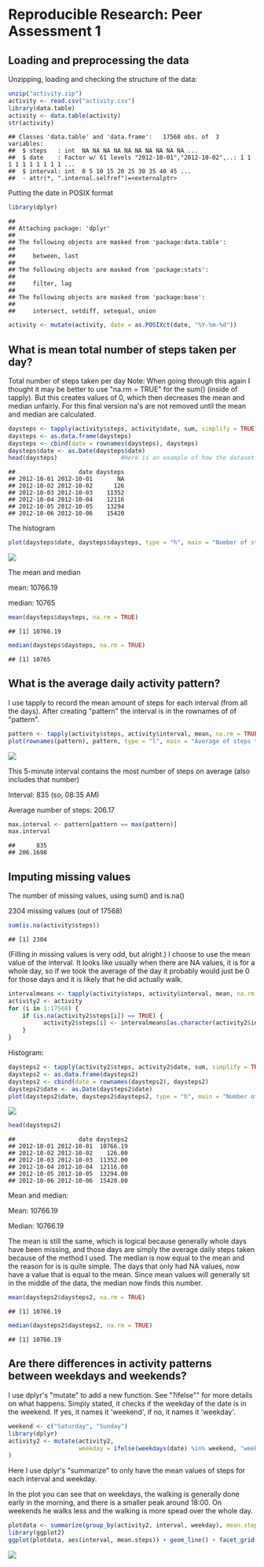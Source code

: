 # Reproducible Research: Peer Assessment 1


## Loading and preprocessing the data

Unzipping, loading and checking the structure of the data:


```r
unzip("activity.zip")
activity <- read.csv("activity.csv")
library(data.table)
activity <- data.table(activity)
str(activity)
```

```
## Classes 'data.table' and 'data.frame':	17568 obs. of  3 variables:
##  $ steps   : int  NA NA NA NA NA NA NA NA NA NA ...
##  $ date    : Factor w/ 61 levels "2012-10-01","2012-10-02",..: 1 1 1 1 1 1 1 1 1 1 ...
##  $ interval: int  0 5 10 15 20 25 30 35 40 45 ...
##  - attr(*, ".internal.selfref")=<externalptr>
```

Putting the date in POSIX format


```r
library(dplyr)
```

```
## 
## Attaching package: 'dplyr'
## 
## The following objects are masked from 'package:data.table':
## 
##     between, last
## 
## The following objects are masked from 'package:stats':
## 
##     filter, lag
## 
## The following objects are masked from 'package:base':
## 
##     intersect, setdiff, setequal, union
```

```r
activity <- mutate(activity, date = as.POSIXct(date, "%Y-%m-%d"))
```


## What is mean total number of steps taken per day?

Total number of steps taken per day
Note: When going through this again I thought it may be better to use "na.rm = TRUE" for the sum() (inside of tapply). But this creates values of 0, which then decreases the mean and median unfairly. For this final version na's are not removed until the mean and median are calculated.


```r
daysteps <- tapply(activity$steps, activity$date, sum, simplify = TRUE)
daysteps <- as.data.frame(daysteps)
daysteps <- cbind(date = rownames(daysteps), daysteps)
daysteps$date <- as.Date(daysteps$date)
head(daysteps)                  #Here is an example of how the dataset looks like
```

```
##                  date daysteps
## 2012-10-01 2012-10-01       NA
## 2012-10-02 2012-10-02      126
## 2012-10-03 2012-10-03    11352
## 2012-10-04 2012-10-04    12116
## 2012-10-05 2012-10-05    13294
## 2012-10-06 2012-10-06    15420
```

The histogram


```r
plot(daysteps$date, daysteps$daysteps, type = "h", main = "Number of steps taken each day in October and November 2012", xlab = "Date", ylab = "Number of steps")
```

![](PA1_template_files/figure-html/unnamed-chunk-4-1.png) 

The mean and median

mean: 10766.19

median: 10765


```r
mean(daysteps$daysteps, na.rm = TRUE)
```

```
## [1] 10766.19
```

```r
median(daysteps$daysteps, na.rm = TRUE)
```

```
## [1] 10765
```

## What is the average daily activity pattern?

I use tapply to record the mean amount of steps for each interval (from all the days). After creating "pattern" the interval is in the rownames of of "pattern".


```r
pattern <- tapply(activity$steps, activity$interval, mean, na.rm = TRUE, simplify = TRUE)
plot(rownames(pattern), pattern, type = "l", main = "Average of steps taken each interval in October and November 2012", xlab = "Interval", ylab = "Average number of steps", yaxp = c(0, 2400, 24))
```

![](PA1_template_files/figure-html/unnamed-chunk-6-1.png) 

This 5-minute interval contains the most number of steps on average (also includes that number)

Interval:                 835 (so, 08:35 AM)

Average number of steps:  206.17


```r
max.interval <- pattern[pattern == max(pattern)]
max.interval
```

```
##      835 
## 206.1698
```

## Imputing missing values

The number of missing values, using sum() and is.na()

2304 missing values (out of 17568)


```r
sum(is.na(activity$steps))
```

```
## [1] 2304
```

(Filling in missing values is very odd, but alright.) I choose to use the mean value of the interval. It looks like usually when there are NA values, it is for a whole day, so if we took the average of the day it probably would just be 0 for those days and it is likely that he did actually walk.


```r
intervalmeans <- tapply(activity$steps, activity$interval, mean, na.rm = TRUE)          #This creates a vector in which the mean for each interval is stored
activity2 <- activity
for (i in 1:17568) {
    if (is.na(activity2$steps[i]) == TRUE) {                                            #Check if the value is NA
          activity2$steps[i] <- intervalmeans[as.character(activity2$interval[i])]      #Set that value to the average of that interval
    }
}
```

Histogram:


```r
daysteps2 <- tapply(activity2$steps, activity2$date, sum, simplify = TRUE)        #These are the same steps as in question 2
daysteps2 <- as.data.frame(daysteps2)
daysteps2 <- cbind(date = rownames(daysteps2), daysteps2)
daysteps2$date <- as.Date(daysteps2$date)
plot(daysteps2$date, daysteps2$daysteps2, type = "h", main = "Number of steps taken each day in October and November 2012", xlab = "Date", ylab = "Number of steps")
```

![](PA1_template_files/figure-html/unnamed-chunk-10-1.png) 

```r
head(daysteps2)
```

```
##                  date daysteps2
## 2012-10-01 2012-10-01  10766.19
## 2012-10-02 2012-10-02    126.00
## 2012-10-03 2012-10-03  11352.00
## 2012-10-04 2012-10-04  12116.00
## 2012-10-05 2012-10-05  13294.00
## 2012-10-06 2012-10-06  15420.00
```

Mean and median:

Mean:     10766.19

Median:   10766.19

The mean is still the same, which is logical because generally whole days have been missing, and those days are simply the average daily steps taken because of the method I used. The median is now equal to the mean and the reason for is is quite simple. The days that only had NA values, now have a value that is equal to the mean. Since mean values will generally sit in the middle of the data, the median now finds this number.


```r
mean(daysteps2$daysteps2, na.rm = TRUE)
```

```
## [1] 10766.19
```

```r
median(daysteps2$daysteps2, na.rm = TRUE)
```

```
## [1] 10766.19
```

## Are there differences in activity patterns between weekdays and weekends?

I use dplyr's "mutate" to add a new function. See "?ifelse"" for more details on what happens. Simply stated, it checks if the weekday of the date is in the weekend. If yes, it names it 'weekend', if no, it names it 'weekday'.


```r
weekend <- c("Saturday", "Sunday")
library(dplyr)
activity2 <- mutate(activity2, 
                    weekday = ifelse(weekdays(date) %in% weekend, "weekend", "weekday")
)
```

Here I use dplyr's "summarize" to only have the mean values of steps for each interval and weekday.

In the plot you can see that on weekdays, the walking is generally done early in the morning, and there is a smaller peak around 18:00. On weekends he walks less and the walking is more spead over the whole day.


```r
plotdata <- summarize(group_by(activity2, interval, weekday), mean.steps = mean(steps))
library(ggplot2)
ggplot(plotdata, aes(interval, mean.steps)) + geom_line() + facet_grid(weekday ~ .) + labs(x = "Interval", y = "Average number of steps")
```

![](PA1_template_files/figure-html/unnamed-chunk-13-1.png) 
